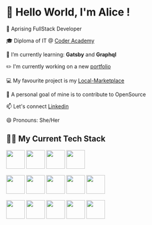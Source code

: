   # 👋 Hello World, I'm Alice ! 
  

<!--
**AliceMenzie/AliceMenzie** is a ✨ _special_ ✨ repository because its `README.md` (this file) appears on your GitHub profile.

Here are some ideas to get you started:

 🔭 I’m currently working on ...
 

 👯 I’m looking to collaborate on ...
 🤔 I’m looking for help with ...
 💬 Ask me about ...
 📫 How to reach me: ...
 😄 Pronouns: ...
 ⚡ Fun fact: ...
🎓 Diploma of IT @ [Coder Academy](https://www.coderacademy.edu.au/)
links [title](https://www.example.com)
-->

 💫 Aprising FullStack Developer 
 
 🎓 Diploma of IT @ [Coder Academy](https://www.coderacademy.edu.au/)
 
 🌱 I’m currently learning: **Gatsby** and **Graphql**
 
  ✏️ I'm currently working on a new [portfolio](https://www.alicemenzie.dev/) 
 
 💻 My favourite project is my [Local-Marketplace](https://github.com/AliceMenzie/A2T2_marketplace)
 
 🥅 A personal goal of mine is to contribute to OpenSource 
 
 📫  Let's connect [Linkedin](https://www.linkedin.com/in/alice-menzie/)
 

 
 😄 Pronouns: She/Her
 
 ## 👩‍💻 My Current Tech Stack 
 
<!-- <img src='https://cdn.jsdelivr.net/gh/devicons/devicon/' width='50'> -->
 <img src='https://cdn.jsdelivr.net/gh/devicons/devicon/icons/html5/html5-original.svg' width='50'> <img src='https://cdn.jsdelivr.net/gh/devicons/devicon/icons/css3/css3-original.svg' width='50'> <img src='https://cdn.jsdelivr.net/gh/devicons/devicon/icons/ruby/ruby-original.svg' width='50'> <img src='https://cdn.jsdelivr.net/gh/devicons/devicon/icons/javascript/javascript-original.svg' width='50'>
 
<img src='https://cdn.jsdelivr.net/gh/devicons/devicon/icons/react/react-original-wordmark.svg' width='50'> <img src='https://cdn.jsdelivr.net/gh/devicons/devicon/icons/gatsby/gatsby-original.svg' width='50'> <img src='https://cdn.jsdelivr.net/gh/devicons/devicon/icons/rails/rails-original-wordmark.svg' width='50'> <img src='https://cdn.jsdelivr.net/gh/devicons/devicon/icons/bootstrap/bootstrap-plain-wordmark.svg' width='50'> <img src='https://cdn.jsdelivr.net/gh/devicons/devicon/icons/postgresql/postgresql-original.svg' width='50'>


<img src='https://cdn.jsdelivr.net/gh/devicons/devicon/icons/git/git-original.svg' width='50'> <img src='https://cdn.jsdelivr.net/gh/devicons/devicon/icons/vscode/vscode-original-wordmark.svg' width='50'> <img src='https://cdn.jsdelivr.net/gh/devicons/devicon/icons/trello/trello-plain.svg' width='50'> <img src='https://cdn.jsdelivr.net/gh/devicons/devicon/icons/figma/figma-original.svg' width='50'> <img src='https://cdn.jsdelivr.net/gh/devicons/devicon/icons/heroku/heroku-original.svg' width='50'>





